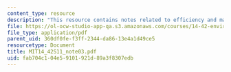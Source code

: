 ```yaml
---
content_type: resource
description: "This resource contains notes related to efficiency and markets.\r\n"
file: https://ol-ocw-studio-app-qa.s3.amazonaws.com/courses/14-42-environmental-policy-and-economics-spring-2011/fab704c104e59101921d89a3f8307edb_MIT14_42S11_note03.pdf
file_type: application/pdf
parent_uid: 360df0fe-f3ff-2344-da86-13e4a1d49ce5
resourcetype: Document
title: MIT14_42S11_note03.pdf
uid: fab704c1-04e5-9101-921d-89a3f8307edb
---
```

